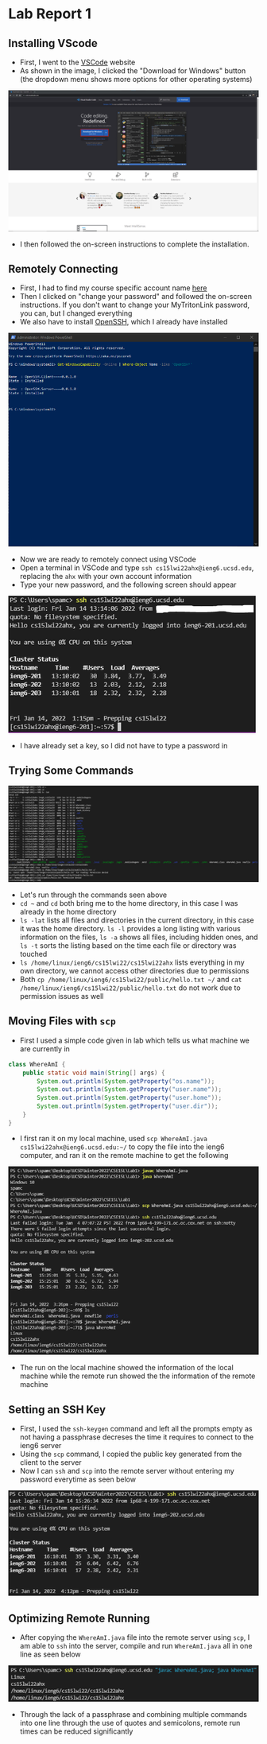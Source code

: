 # Lab Report 1

## Installing VScode
- First, I went to the [VSCode](https://code.visualstudio.com/) website
- As shown in the image, I clicked the "Download for Windows" button (the dropdown menu shows more options for other operating systems)

![VS Code Website](https://github.com/eNebulas/cse15l-lab-reports/blob/main/images/download-vscode.png?raw=true)
- I then followed the on-screen instructions to complete the installation.

## Remotely Connecting
- First, I had to find my course specific account name [here](https://sdacs.ucsd.edu/~icc/index.php)
- Then I clicked on "change your password" and followed the on-screen instructions. If you don't want to change your MyTritonLink password, you can, but I changed everything
- We also have to install [OpenSSH](https://docs.microsoft.com/en-us/windows-server/administration/openssh/openssh_install_firstuse), which I already have installed

![PowerShell OpenSSH](https://github.com/eNebulas/cse15l-lab-reports/blob/main/images/download-openssh.png?raw=true)
- Now we are ready to remotely connect using VSCode
- Open a terminal in VSCode and type `ssh cs15lwi22ahx@ieng6.ucsd.edu`, replacing the `ahx` with your own account information
- Type your new password, and the following screen should appear

![Remote Connection](https://github.com/eNebulas/cse15l-lab-reports/blob/main/images/remote-connection.png?raw=true)
- I have already set a key, so I did not have to type a password in

## Trying Some Commands

![Commands](https://github.com/eNebulas/cse15l-lab-reports/blob/main/images/commands.png?raw=true)
- Let's run through the commands seen above
- `cd ~` and `cd` both bring me to the home directory, in this case I was already in the home directory
- `ls -lat` lists all files and directories in the current directory, in this case it was the home directory. `ls -l` provides a long listing with various information on the files, `ls -a` shows all files, including hidden ones, and `ls -t` sorts the listing based on the time each file or directory was touched
- `ls /home/linux/ieng6/cs15lwi22/cs15lwi22ahx` lists everything in my own directory, we cannot access other directories due to permissions
- Both `cp /home/linux/ieng6/cs15lwi22/public/hello.txt ~/` and `cat /home/linux/ieng6/cs15lwi22/public/hello.txt` do not work due to permission issues as well

## Moving Files with `scp`
- First I used a simple code given in lab which tells us what machine we are currently in
```java
class WhereAmI {
    public static void main(String[] args) {
        System.out.println(System.getProperty("os.name"));
        System.out.println(System.getProperty("user.name"));
        System.out.println(System.getProperty("user.home"));
        System.out.println(System.getProperty("user.dir"));
    }
}
```
- I first ran it on my local machine, used `scp WhereAmI.java cs15lwi22ahx@ieng6.ucsd.edu:~/` to copy the file into the ieng6 computer, and ran it on the remote machine to get the following

![scp](https://github.com/eNebulas/cse15l-lab-reports/blob/main/images/whereami.png?raw=true)
- The run on the local machine showed the information of the local machine while the remote run showed the the information of the remote machine

## Setting an SSH Key
- First, I used the `ssh-keygen` command and left all the prompts empty as not having a passphrase decreses the time it requires to connect to the ieng6 server
- Using the `scp` command, I copied the public key generated from the client to the server
- Now I can `ssh` and `scp` into the remote server without entering my password everytime as seen below

![no-password](https://github.com/eNebulas/cse15l-lab-reports/blob/main/images/no-password.png?raw=true)

## Optimizing Remote Running
- After copying the `WhereAmI.java` file into the remote server using `scp`, I am able to `ssh` into the server, compile and run `WhereAmI.java` all in one line as seen below

![image](https://github.com/eNebulas/cse15l-lab-reports/blob/main/images/no-password-one-line.png?raw=true)
- Through the lack of a passphrase and combining multiple commands into one line through the use of quotes and semicolons, remote run times can be reduced significantly
